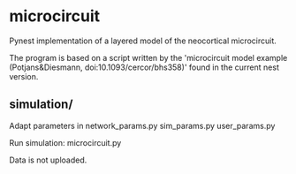 # microcircuit
Pynest implementation of a layered model of the neocortical microcircuit.

The program is based on a script written by the 
'microcircuit model example (Potjans&Diesmann, doi:10.1093/cercor/bhs358)' 
found in the current nest version. 

## simulation/
Adapt parameters in 
  network_params.py
  sim_params.py
  user_params.py
  
Run simulation:
  microcircuit.py
  
Data is not uploaded.
